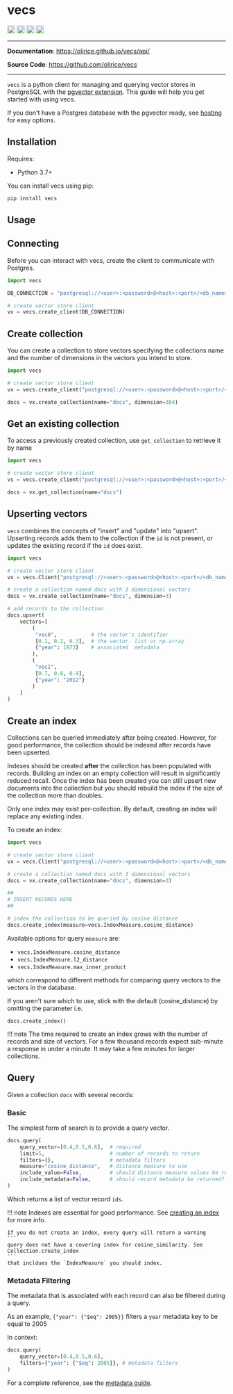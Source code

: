 # vecs

<p>

<p>
    <a href="https://www.python.org/downloads/"><img src="https://img.shields.io/badge/python-3.7+-blue.svg" alt="Python version" height="18"></a>
  <a href="https://badge.fury.io/py/vecs"><img src="https://badge.fury.io/py/vecs.svg" alt="PyPI version" height="18"></a>
    <a href="https://github.com/olirice/vecs/blob/master/LICENSE"><img src="https://img.shields.io/pypi/l/markdown-subtemplate.svg" alt="License" height="18"></a>
    <a href="https://pypi.org/project/vecs/"><img src="https://img.shields.io/pypi/dm/vecs.svg" alt="Download count" height="18"></a>
</p>

---

**Documentation**: <a href="https://olirice.github.io/vecs/api/" target="_blank">https://olirice.github.io/vecs/api/</a>

**Source Code**: <a href="https://github.com/olirice/vecs" target="_blank">https://github.com/olirice/vecs</a>

---

`vecs` is a python client for managing and querying vector stores in PostgreSQL with the [pgvector extension](https://github.com/pgvector/pgvector). This guide will help you get started with using vecs.

If you don't have a Postgres database with the pgvector ready, see [hosting](https://olirice.github.io/vecs/hosting/) for easy options.

## Installation

Requires:

- Python 3.7+

You can install vecs using pip:

```bash
pip install vecs
```

## Usage

## Connecting

Before you can interact with vecs, create the client to communicate with Postgres.

``` python
import vecs

DB_CONNECTION = "postgresql://<user>:<password>@<host>:<port>/<db_name>"

# create vector store client
vx = vecs.create_client(DB_CONNECTION)
```

## Create collection

You can create a collection to store vectors specifying the collections name and the number of dimensions in the vectors you intend to store.

``` python
import vecs

# create vector store client
vx = vecs.create_client("postgresql://<user>:<password>@<host>:<port>/<db_name>")

docs = vx.create_collection(name="docs", dimension=384)
```

## Get an existing collection

To access a previously created collection, use `get_collection` to retrieve it by name

``` python
import vecs

# create vector store client
vs = vecs.create_client("postgresql://<user>:<password>@<host>:<port>/<db_name>")

docs = vx.get_collection(name="docs")
```

## Upserting vectors

`vecs` combines the concepts of "insert" and "update" into "upsert". Upserting records adds them to the collection if the `id` is not present, or updates the existing record if the `id` does exist.

```python
import vecs

# create vector store client
vx = vecs.Client("postgresql://<user>:<password>@<host>:<port>/<db_name>")

# create a collection named docs with 3 dimensional vectors
docs = vx.create_collection(name="docs", dimension=3)

# add records to the collection
docs.upsert(
    vectors=[
        (
         "vec0",           # the vector's identifier
         [0.1, 0.2, 0.3],  # the vector. list or np.array
         {"year": 1973}    # associated  metadata
        ),
        (
         "vec1",
         [0.7, 0.8, 0.9],
         {"year": "2012"}
        )
    ]
)
```


## Create an index

Collections can be queried immediately after being created.
However, for good performance, the collection should be indexed after records have been upserted.

Indexes should be created __after__ the collection has been populated with records. Building an index
on an empty collection will result in significantly reduced recall. Once the index has been created
you can still upsert new documents into the collection but you should rebuild the index if the size of
the collection more than doubles.

Only one index may exist per-collection. By default, creating an index will replace any existing index.

To create an index:

```python
import vecs

# create vector store client
vx = vecs.Client("postgresql://<user>:<password>@<host>:<port>/<db_name>")

# create a collection named docs with 3 dimensional vectors
docs = vx.create_collection(name="docs", dimension=3)

##
# INSERT RECORDS HERE
##

# index the collection to be queried by cosine distance
docs.create_index(measure=vecs.IndexMeasure.cosine_distance)
```

Available options for query `measure` are:

- `vecs.IndexMeasure.cosine_distance`
- `vecs.IndexMeasure.l2_distance`
- `vecs.IndexMeasure.max_inner_product`

which correspond to different methods for comparing query vectors to the vectors in the database.

If you aren't sure which to use, stick with the default (cosine_distance) by omitting the parameter i.e.

```
docs.create_index()
```

!!! note
    The time required to create an index grows with the number of records and size of vectors.
    For a few thousand records expect sub-minute a response in under a minute. It may take a few
    minutes for larger collections.

## Query

Given a collection `docs` with several records:

### Basic

The simplest form of search is to provide a query vector.

```python
docs.query(
    query_vector=[0.4,0.5,0.6],  # required
    limit=5,                     # number of records to return
    filters={},                  # metadata filters
    measure="cosine_distance",   # distance measure to use
    include_value=False,         # should distance measure values be returned?
    include_metadata=False,      # should record metadata be returned?
)
```

Which returns a list of vector record `ids`.

!!! note
    Indexes are essential for good performance. See [creating an index](#create-an-index) for more info.

    If you do not create an index, every query will return a warning
    ```
    query does not have a covering index for cosine_similarity. See Collection.create_index
    ```
    that incldues the `IndexMeasure` you should index.


### Metadata Filtering

The metadata that is associated with each record can also be filtered during a query.

As an example, `{"year": {"$eq": 2005}}` filters a `year` metadata key to be equal to 2005

In context:

```python
docs.query(
    query_vector=[0.4,0.5,0.6],
    filters={"year": {"$eq": 2005}}, # metadata filters
)
```

For a complete reference, see the [metadata guide](https://olirice.github.io/vecs/concepts_metadata/).

